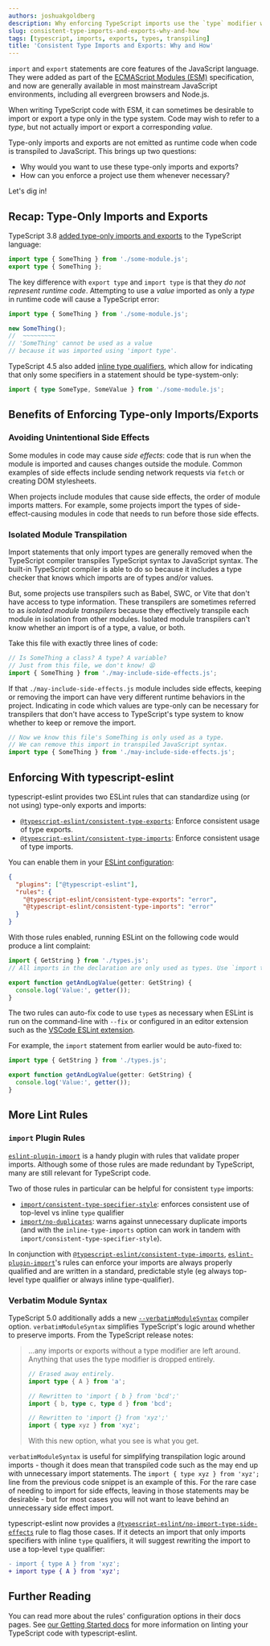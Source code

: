```yaml
---
authors: joshuakgoldberg
description: Why enforcing TypeScript imports use the `type` modifier when possible benefits some project setups.
slug: consistent-type-imports-and-exports-why-and-how
tags: [typescript, imports, exports, types, transpiling]
title: 'Consistent Type Imports and Exports: Why and How'
---
```


`import` and `export` statements are core features of the JavaScript language.
They were added as part of the [ECMAScript Modules (ESM)](https://nodejs.org/api/esm.html#modules-ecmascript-modules) specification, and now are generally available in most mainstream JavaScript environments, including all evergreen browsers and Node.js.

When writing TypeScript code with ESM, it can sometimes be desirable to import or export a type only in the type system.
Code may wish to refer to a _type_, but not actually import or export a corresponding _value_.

Type-only imports and exports are not emitted as runtime code when code is transpiled to JavaScript.
This brings up two questions:

- Why would you want to use these type-only imports and exports?
- How can you enforce a project use them whenever necessary?

Let's dig in!

<!--truncate-->

## Recap: Type-Only Imports and Exports

TypeScript 3.8 [added type-only imports and exports](https://www.typescriptlang.org/docs/handbook/release-notes/typescript-3-8.html#type-only-imports-and-export) to the TypeScript language:

```ts
import type { SomeThing } from './some-module.js';
export type { SomeThing };
```

The key difference with `export type` and `import type` is that they _do not represent runtime code_.
Attempting to use a _value_ imported as only a _type_ in runtime code will cause a TypeScript error:

```ts twoslash
import type { SomeThing } from './some-module.js';

new SomeThing();
//  ~~~~~~~~~
// 'SomeThing' cannot be used as a value
// because it was imported using 'import type'.
```

TypeScript 4.5 also added [inline type qualifiers](https://www.typescriptlang.org/docs/handbook/release-notes/typescript-4-5.html#type-modifiers-on-import-names), which allow for indicating that only some specifiers in a statement should be type-system-only:

```ts
import { type SomeType, SomeValue } from './some-module.js';
```

## Benefits of Enforcing Type-only Imports/Exports

### Avoiding Unintentional Side Effects

Some modules in code may cause _side effects_: code that is run when the module is imported and causes changes outside the module.
Common examples of side effects include sending network requests via `fetch` or creating DOM stylesheets.

When projects include modules that cause side effects, the order of module imports matters.
For example, some projects import the types of side-effect-causing modules in code that needs to run before those side effects.

### Isolated Module Transpilation

Import statements that only import types are generally removed when the TypeScript compiler transpiles TypeScript syntax to JavaScript syntax.
The built-in TypeScript compiler is able to do so because it includes a type checker that knows which imports are of types and/or values.

But, some projects use transpilers such as Babel, SWC, or Vite that don't have access to type information.
These transpilers are sometimes referred to as _isolated module transpilers_ because they effectively transpile each module in isolation from other modules.
Isolated module transpilers can't know whether an import is of a type, a value, or both.

Take this file with exactly three lines of code:

```ts
// Is SomeThing a class? A type? A variable?
// Just from this file, we don't know! 😫
import { SomeThing } from './may-include-side-effects.js';
```

If that `./may-include-side-effects.js` module includes side effects, keeping or removing the import can have very different runtime behaviors in the project.
Indicating in code which values are type-only can be necessary for transpilers that don't have access to TypeScript's type system to know whether to keep or remove the import.

```ts
// Now we know this file's SomeThing is only used as a type.
// We can remove this import in transpiled JavaScript syntax.
import type { SomeThing } from './may-include-side-effects.js';
```

## Enforcing With typescript-eslint

typescript-eslint provides two ESLint rules that can standardize using (or not using) type-only exports and imports:

- [`@typescript-eslint/consistent-type-exports`](/rules/consistent-type-exports): Enforce consistent usage of type exports.
- [`@typescript-eslint/consistent-type-imports`](/rules/consistent-type-imports): Enforce consistent usage of type imports.

You can enable them in your [ESLint configuration](https://eslint.org/docs/latest/user-guide/configuring):

```json
{
  "plugins": ["@typescript-eslint"],
  "rules": {
    "@typescript-eslint/consistent-type-exports": "error",
    "@typescript-eslint/consistent-type-imports": "error"
  }
}
```

With those rules enabled, running ESLint on the following code would produce a lint complaint:

```ts
import { GetString } from './types.js';
// All imports in the declaration are only used as types. Use `import type`.

export function getAndLogValue(getter: GetString) {
  console.log('Value:', getter());
}
```

The two rules can auto-fix code to use `type`s as necessary when ESLint is run on the command-line with `--fix` or configured in an editor extension such as the [VSCode ESLint extension](https://marketplace.visualstudio.com/items?itemName=dbaeumer.vscode-eslint).

For example, the `import` statement from earlier would be auto-fixed to:

```ts
import type { GetString } from './types.js';

export function getAndLogValue(getter: GetString) {
  console.log('Value:', getter());
}
```

## More Lint Rules

### `import` Plugin Rules

[`eslint-plugin-import`](https://github.com/import-js/eslint-plugin-import) is a handy plugin with rules that validate proper imports.
Although some of those rules are made redundant by TypeScript, many are still relevant for TypeScript code.

Two of those rules in particular can be helpful for consistent `type` imports:

- [`import/consistent-type-specifier-style`](https://github.com/import-js/eslint-plugin-import/blob/main/docs/rules/consistent-type-specifier-style.md): enforces consistent use of top-level vs inline `type` qualifier
- [`import/no-duplicates`](https://github.com/import-js/eslint-plugin-import/blob/main/docs/rules/no-duplicates.md#inline-type-imports): warns against unnecessary duplicate imports (and with the `inline-type-imports` option can work in tandem with `import/consistent-type-specifier-style`).

In conjunction with [`@typescript-eslint/consistent-type-imports`](/rules/consistent-type-imports), [`eslint-plugin-import`](https://github.com/import-js/eslint-plugin-import)'s rules can enforce your imports are always properly qualified and are written in a standard, predictable style (eg always top-level type qualifier or always inline type-qualifier).

### Verbatim Module Syntax

TypeScript 5.0 additionally adds a new [`--verbatimModuleSyntax`](https://devblogs.microsoft.com/typescript/announcing-typescript-5-0-beta/#verbatimmodulesyntax) compiler option.
`verbatimModuleSyntax` simplifies TypeScript's logic around whether to preserve imports.
From the TypeScript release notes:

> ...any imports or exports without a type modifier are left around.
> Anything that uses the type modifier is dropped entirely.
>
> ```ts
> // Erased away entirely.
> import type { A } from 'a';
>
> // Rewritten to 'import { b } from 'bcd';'
> import { b, type c, type d } from 'bcd';
>
> // Rewritten to 'import {} from 'xyz';'
> import { type xyz } from 'xyz';
> ```
>
> With this new option, what you see is what you get.

`verbatimModuleSyntax` is useful for simplifying transpilation logic around imports - though it does mean that transpiled code such as the may end up with unnecessary import statements.
The `import { type xyz } from 'xyz';` line from the previous code snippet is an example of this.
For the rare case of needing to import for side effects, leaving in those statements may be desirable - but for most cases you will not want to leave behind an unnecessary side effect import.

typescript-eslint now provides a [`@typescript-eslint/no-import-type-side-effects`](/rules/no-import-type-side-effects) rule to flag those cases.
If it detects an import that only imports specifiers with inline `type` qualifiers, it will suggest rewriting the import to use a top-level `type` qualifier:

```diff
- import { type A } from 'xyz';
+ import type { A } from 'xyz';
```

## Further Reading

You can read more about the rules' configuration options in their docs pages.
See [our Getting Started docs](/getting-started) for more information on linting your TypeScript code with typescript-eslint.
